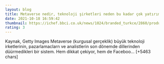 ```yaml
--- 
layout: blog
title: Metaverse nedir, teknoloji şirketleri neden bu kadar çok yatırım yapıyor?
date: 2021-10-18 16:59:42
thumbnail: https://ichef.bbci.co.uk/news/1024/branded_turkce/2860/production/_120763301_gettyimages-1284836641-1.jpg
rating: 3
---
```

Kaynak, Getty Images
Metaverse (kurgusal gerçeklik) büyük teknoloji irketlerinin, pazarlamaclarn ve analistlerin son dönemde dillerinden düürmedikleri bir sistem.
Hem dikkat çekiyor, hem de Faceboo… [+5463 chars]